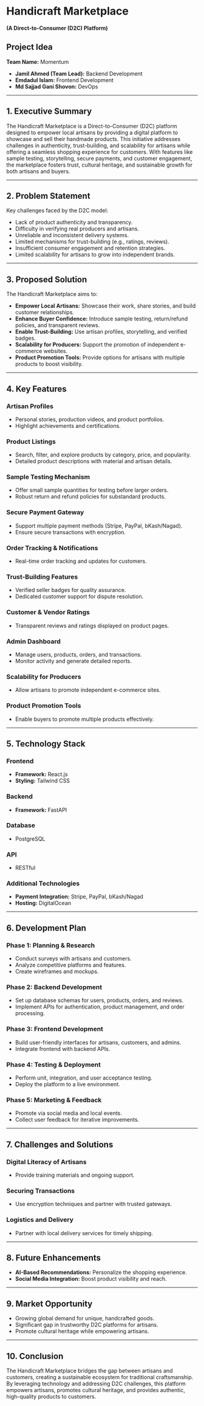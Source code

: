 # Handicraft Marketplace  
**(A Direct-to-Consumer (D2C) Platform)**  

## Project Idea  
**Team Name:** Momentum  
- **Jamil Ahmed (Team Lead):** Backend Development  
- **Emdadul Islam:** Frontend Development  
- **Md Sajjad Gani Shovon:** DevOps  

---

## 1. Executive Summary  
The Handicraft Marketplace is a Direct-to-Consumer (D2C) platform designed to empower local artisans by providing a digital platform to showcase and sell their handmade products. This initiative addresses challenges in authenticity, trust-building, and scalability for artisans while offering a seamless shopping experience for customers. With features like sample testing, storytelling, secure payments, and customer engagement, the marketplace fosters trust, cultural heritage, and sustainable growth for both artisans and buyers.

---

## 2. Problem Statement  
Key challenges faced by the D2C model:  
- Lack of product authenticity and transparency.  
- Difficulty in verifying real producers and artisans.  
- Unreliable and inconsistent delivery systems.  
- Limited mechanisms for trust-building (e.g., ratings, reviews).  
- Insufficient consumer engagement and retention strategies.  
- Limited scalability for artisans to grow into independent brands.  

---

## 3. Proposed Solution  
The Handicraft Marketplace aims to:  
- **Empower Local Artisans:** Showcase their work, share stories, and build customer relationships.  
- **Enhance Buyer Confidence:** Introduce sample testing, return/refund policies, and transparent reviews.  
- **Enable Trust-Building:** Use artisan profiles, storytelling, and verified badges.  
- **Scalability for Producers:** Support the promotion of independent e-commerce websites.  
- **Product Promotion Tools:** Provide options for artisans with multiple products to boost visibility.  

---

## 4. Key Features  

### Artisan Profiles  
- Personal stories, production videos, and product portfolios.  
- Highlight achievements and certifications.  

### Product Listings  
- Search, filter, and explore products by category, price, and popularity.  
- Detailed product descriptions with material and artisan details.  

### Sample Testing Mechanism  
- Offer small sample quantities for testing before larger orders.  
- Robust return and refund policies for substandard products.  

### Secure Payment Gateway  
- Support multiple payment methods (Stripe, PayPal, bKash/Nagad).  
- Ensure secure transactions with encryption.  

### Order Tracking & Notifications  
- Real-time order tracking and updates for customers.  

### Trust-Building Features  
- Verified seller badges for quality assurance.  
- Dedicated customer support for dispute resolution.  

### Customer & Vendor Ratings  
- Transparent reviews and ratings displayed on product pages.  

### Admin Dashboard  
- Manage users, products, orders, and transactions.  
- Monitor activity and generate detailed reports.  

### Scalability for Producers  
- Allow artisans to promote independent e-commerce sites.  

### Product Promotion Tools  
- Enable buyers to promote multiple products effectively.  

---

## 5. Technology Stack  

### Frontend  
- **Framework:** React.js  
- **Styling:** Tailwind CSS  

### Backend  
- **Framework:** FastAPI

### Database  
- PostgreSQL

### API  
- RESTful 

### Additional Technologies  
- **Payment Integration:** Stripe, PayPal, bKash/Nagad  
- **Hosting:** DigitalOcean

---

## 6. Development Plan  

### Phase 1: Planning & Research  
- Conduct surveys with artisans and customers.  
- Analyze competitive platforms and features.  
- Create wireframes and mockups.  

### Phase 2: Backend Development  
- Set up database schemas for users, products, orders, and reviews.  
- Implement APIs for authentication, product management, and order processing.  

### Phase 3: Frontend Development  
- Build user-friendly interfaces for artisans, customers, and admins.  
- Integrate frontend with backend APIs.  

### Phase 4: Testing & Deployment  
- Perform unit, integration, and user acceptance testing.  
- Deploy the platform to a live environment.  

### Phase 5: Marketing & Feedback  
- Promote via social media and local events.  
- Collect user feedback for iterative improvements.  

---

## 7. Challenges and Solutions  

### Digital Literacy of Artisans  
- Provide training materials and ongoing support.  

### Securing Transactions  
- Use encryption techniques and partner with trusted gateways.  

### Logistics and Delivery  
- Partner with local delivery services for timely shipping.  

---

## 8. Future Enhancements  
- **AI-Based Recommendations:** Personalize the shopping experience.  
- **Social Media Integration:** Boost product visibility and reach.  

---

## 9. Market Opportunity  
- Growing global demand for unique, handcrafted goods.  
- Significant gap in trustworthy D2C platforms for artisans.  
- Promote cultural heritage while empowering artisans.  

---

## 10. Conclusion  
The Handicraft Marketplace bridges the gap between artisans and customers, creating a sustainable ecosystem for traditional craftsmanship. By leveraging technology and addressing D2C challenges, this platform empowers artisans, promotes cultural heritage, and provides authentic, high-quality products to customers.

